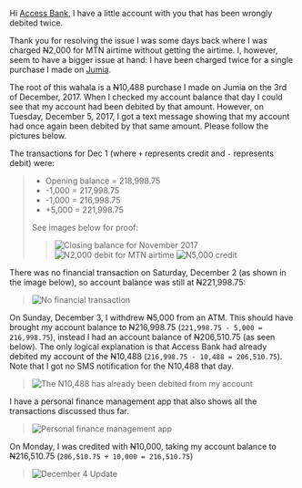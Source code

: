 Hi [Access Bank](http://www.accessbankplc.com/), I have a little account with you that has been wrongly debited twice.

Thank you for resolving the issue I was some days back where I was charged <strike>N</strike>2,000 for MTN airtime without getting the airtime. I, however, seem to have a bigger issue at hand: I have been charged twice for a single purchase I made on [Jumia](https://www.jumia.com.ng/).

The root of this wahala is a <strike>N</strike>10,488 purchase I made on Jumia on the 3rd of December, 2017. When I checked my account balance that day I could see that my account had been debited by that amount. However, on Tuesday, December 5, 2017, I got a text message showing that my account had once again been debited by that same amount. Please follow the pictures below.

The transactions for Dec 1 (where `+` represents credit and `-` represents debit) were:
> * Opening balance = 218,998.75
> * -1,000 = 217,998.75
> * -1,000 = 216,998.75
> * +5,000 = 221,998.75
>
> See images below for proof:
>> ![Closing balance for November 2017](https://s3.us-east-2.amazonaws.com/franklin-chieze/Screenshot_20171205-233014.png "I entered December 2017 with N218,998.75 in this account")
>> ![N2,000 debit for MTN airtime](https://s3.us-east-2.amazonaws.com/franklin-chieze/Screenshot_20171205-233035.png "N2,000 debit for MTN airtime")
>> ![N5,000 credit](https://s3.us-east-2.amazonaws.com/franklin-chieze/Screenshot_20171205-233048.png "N5,000 credit")

There was no financial transaction on Saturday, December 2 (as shown in the image below), so account balance was still at <strike>N</strike>221,998.75:
> ![No financial transaction](https://s3.us-east-2.amazonaws.com/franklin-chieze/Screenshot_20171205-233125.png)

On Sunday, December 3, I withdrew <strike>N</strike>5,000 from an ATM. This should have brought my account balance to <strike>N</strike>216,998.75 (`221,998.75 - 5,000 = 216,998.75`), instead I had an account balance of <strike>N</strike>206,510.75 (as seen below). The only logical explanation is that Access Bank had already debited my account of the <strike>N</strike>10,488 (`216,998.75 - 10,488 = 206,510.75`). Note that I got no SMS notification for the N10,488 that day.
> ![The N10,488 has already been debited from my account](https://s3.us-east-2.amazonaws.com/franklin-chieze/Screenshot_20171205-233204.png "The N10,488 has already been debited from my account")

I have a personal finance management app that also shows all the transactions discussed thus far.
> ![Personal finance management app](https://s3.us-east-2.amazonaws.com/franklin-chieze/Screenshot_20171205-234403.png "The N10,488 has already been debited from my account")

On Monday, I was credited with <strike>N</strike>10,000, taking my account balance to <strike>N</strike>216,510.75 (`206,510.75 + 10,000 = 216,510.75`)
> ![December 4 Update](https://s3.us-east-2.amazonaws.com/franklin-chieze/Screenshot_20171205-233720.png " N10,000 credit")
